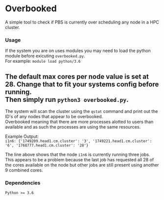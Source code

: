 # Overbooked
A simple tool to check if PBS is currently over scheduling any node in a HPC cluster.

### Usage
If the system you are on uses modules you may need to load the python module before exicuting `overbooked.py`.  
For example: `module load python/3.6`  

The default max cores per node value is set at 28. Change that to fit your systems config before running.  
Then simply run `python3 overbooked.py`.
---
The system will scan the cluster using the `qstat` command and print out the ID's of any nodes that appear to be overbooked.  
Overbooked meaning that there are more processes alotted to users than available and as such the processes are using the same resources.

Example Output:  
`i1n6: {'1749209.head1.cm.cluster': '3', '1749221.head1.cm.cluster': '6', '1768777.head1.cm.cluster': '28'}`  

The line above shows that the node `i1n6` is currently running three jobs. This appears to be a problem because the last job has requested all 28 of the cores available on the node but other jobs are still present using another 9 combined cores.

### Dependencies
`Python >= 3.6`
